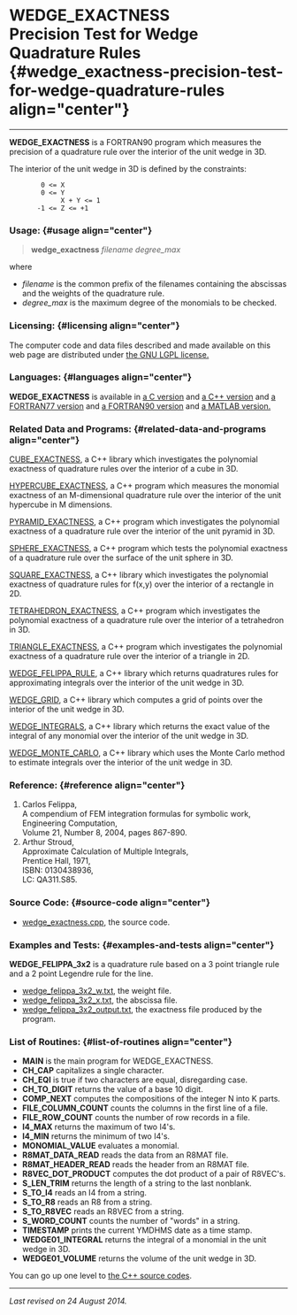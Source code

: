WEDGE\_EXACTNESS\
Precision Test for Wedge Quadrature Rules {#wedge_exactness-precision-test-for-wedge-quadrature-rules align="center"}
=========================================

------------------------------------------------------------------------

**WEDGE\_EXACTNESS** is a FORTRAN90 program which measures the precision
of a quadrature rule over the interior of the unit wedge in 3D.

The interior of the unit wedge in 3D is defined by the constraints:

            0 <= X
            0 <= Y
                 X + Y <= 1
           -1 <= Z <= +1
          

### Usage: {#usage align="center"}

> **wedge\_exactness** *filename* *degree\_max*

where

-   *filename* is the common prefix of the filenames containing the
    abscissas and the weights of the quadrature rule.
-   *degree\_max* is the maximum degree of the monomials to be checked.

### Licensing: {#licensing align="center"}

The computer code and data files described and made available on this
web page are distributed under [the GNU LGPL
license.](../../txt/gnu_lgpl.txt)

### Languages: {#languages align="center"}

**WEDGE\_EXACTNESS** is available in [a C
version](../../c_src/wedge_exactness/wedge_exactness.html) and [a C++
version](../../cpp_src/wedge_exactness/wedge_exactness.html) and [a
FORTRAN77 version](../../f77_src/wedge_exactness/wedge_exactness.html)
and [a FORTRAN90
version](../../f_src/wedge_exactness/wedge_exactness.html) and [a MATLAB
version.](../../m_src/wedge_exactness/wedge_exactness.html)

### Related Data and Programs: {#related-data-and-programs align="center"}

[CUBE\_EXACTNESS](../../cpp_src/cube_exactness/cube_exactness.html), a
C++ library which investigates the polynomial exactness of quadrature
rules over the interior of a cube in 3D.

[HYPERCUBE\_EXACTNESS](../../cpp_src/hypercube_exactness/hypercube_exactness.html),
a C++ program which measures the monomial exactness of an M-dimensional
quadrature rule over the interior of the unit hypercube in M dimensions.

[PYRAMID\_EXACTNESS](../../cpp_src/pyramid_exactness/pyramid_exactness.html),
a C++ program which investigates the polynomial exactness of a
quadrature rule over the interior of the unit pyramid in 3D.

[SPHERE\_EXACTNESS](../../cpp_src/sphere_exactness/sphere_exactness.html),
a C++ program which tests the polynomial exactness of a quadrature rule
over the surface of the unit sphere in 3D.

[SQUARE\_EXACTNESS](../../cpp_src/square_exactness/square_exactness.html),
a C++ library which investigates the polynomial exactness of quadrature
rules for f(x,y) over the interior of a rectangle in 2D.

[TETRAHEDRON\_EXACTNESS](../../cpp_src/tetrahedron_exactness/tetrahedron_exactness.html),
a C++ program which investigates the polynomial exactness of a
quadrature rule over the interior of a tetrahedron in 3D.

[TRIANGLE\_EXACTNESS](../../cpp_src/triangle_exactness/triangle_exactness.html),
a C++ program which investigates the polynomial exactness of a
quadrature rule over the interior of a triangle in 2D.

[WEDGE\_FELIPPA\_RULE](../../cpp_src/wedge_felippa_rule/wedge_felippa_rule.html),
a C++ library which returns quadratures rules for approximating
integrals over the interior of the unit wedge in 3D.

[WEDGE\_GRID](../../cpp_src/wedge_grid/wedge_grid.html), a C++ library
which computes a grid of points over the interior of the unit wedge in
3D.

[WEDGE\_INTEGRALS](../../cpp_src/wedge_integrals/wedge_integrals.html),
a C++ library which returns the exact value of the integral of any
monomial over the interior of the unit wedge in 3D.

[WEDGE\_MONTE\_CARLO](../../cpp_src/wedge_monte_carlo/wedge_monte_carlo.html),
a C++ library which uses the Monte Carlo method to estimate integrals
over the interior of the unit wedge in 3D.

### Reference: {#reference align="center"}

1.  Carlos Felippa,\
    A compendium of FEM integration formulas for symbolic work,\
    Engineering Computation,\
    Volume 21, Number 8, 2004, pages 867-890.
2.  Arthur Stroud,\
    Approximate Calculation of Multiple Integrals,\
    Prentice Hall, 1971,\
    ISBN: 0130438936,\
    LC: QA311.S85.

### Source Code: {#source-code align="center"}

-   [wedge\_exactness.cpp](wedge_exactness.cpp), the source code.

### Examples and Tests: {#examples-and-tests align="center"}

**WEDGE\_FELIPPA\_3x2** is a quadrature rule based on a 3 point triangle
rule and a 2 point Legendre rule for the line.

-   [wedge\_felippa\_3x2\_w.txt](wedge_felippa_3x2_w.txt), the weight
    file.
-   [wedge\_felippa\_3x2\_x.txt](wedge_felippa_3x2_x.txt), the abscissa
    file.
-   [wedge\_felippa\_3x2\_output.txt](wedge_felippa_3x2_output.txt), the
    exactness file produced by the program.

### List of Routines: {#list-of-routines align="center"}

-   **MAIN** is the main program for WEDGE\_EXACTNESS.
-   **CH\_CAP** capitalizes a single character.
-   **CH\_EQI** is true if two characters are equal, disregarding case.
-   **CH\_TO\_DIGIT** returns the value of a base 10 digit.
-   **COMP\_NEXT** computes the compositions of the integer N into K
    parts.
-   **FILE\_COLUMN\_COUNT** counts the columns in the first line of a
    file.
-   **FILE\_ROW\_COUNT** counts the number of row records in a file.
-   **I4\_MAX** returns the maximum of two I4's.
-   **I4\_MIN** returns the minimum of two I4's.
-   **MONOMIAL\_VALUE** evaluates a monomial.
-   **R8MAT\_DATA\_READ** reads the data from an R8MAT file.
-   **R8MAT\_HEADER\_READ** reads the header from an R8MAT file.
-   **R8VEC\_DOT\_PRODUCT** computes the dot product of a pair of
    R8VEC's.
-   **S\_LEN\_TRIM** returns the length of a string to the last
    nonblank.
-   **S\_TO\_I4** reads an I4 from a string.
-   **S\_TO\_R8** reads an R8 from a string.
-   **S\_TO\_R8VEC** reads an R8VEC from a string.
-   **S\_WORD\_COUNT** counts the number of "words" in a string.
-   **TIMESTAMP** prints the current YMDHMS date as a time stamp.
-   **WEDGE01\_INTEGRAL** returns the integral of a monomial in the unit
    wedge in 3D.
-   **WEDGE01\_VOLUME** returns the volume of the unit wedge in 3D.

You can go up one level to [the C++ source codes](../cpp_src.html).

------------------------------------------------------------------------

*Last revised on 24 August 2014.*
